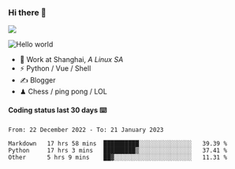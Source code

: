 ### Hi there 👋
![](https://komarev.com/ghpvc/?username=Xuhandsome)


<img src="https://github-readme-stats.vercel.app/api?username=XuHandsome&show_icons=true&theme=merko" alt="Hello world">

<br/>

- 🍻  Work at Shanghai, _A Linux SA_
- ⚡  Python / Vue / Shell
- ✍️  Blogger
- ♟  Chess / ping pong / LOL

#### Coding status last 30 days ⌨️

<!--START_SECTION:waka-->

```text
From: 22 December 2022 - To: 21 January 2023

Markdown   17 hrs 58 mins  ██████████░░░░░░░░░░░░░░░   39.39 %
Python     17 hrs 3 mins   █████████▒░░░░░░░░░░░░░░░   37.41 %
Other      5 hrs 9 mins    ██▓░░░░░░░░░░░░░░░░░░░░░░   11.31 %
```

<!--END_SECTION:waka-->
